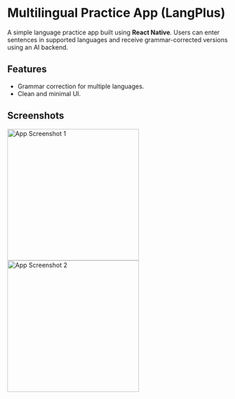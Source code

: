 # Multilingual Practice App (LangPlus)

A simple language practice app built using **React Native**. Users can enter sentences in supported languages and receive grammar-corrected versions using an AI backend.

## Features

- Grammar correction for multiple languages.
- Clean and minimal UI.

## Screenshots
<img src="assets/screenshots/screen1.png" alt="App Screenshot 1" width="300"/>
<img src="assets/screenshots/screen2.png" alt="App Screenshot 2" width="300"/>

